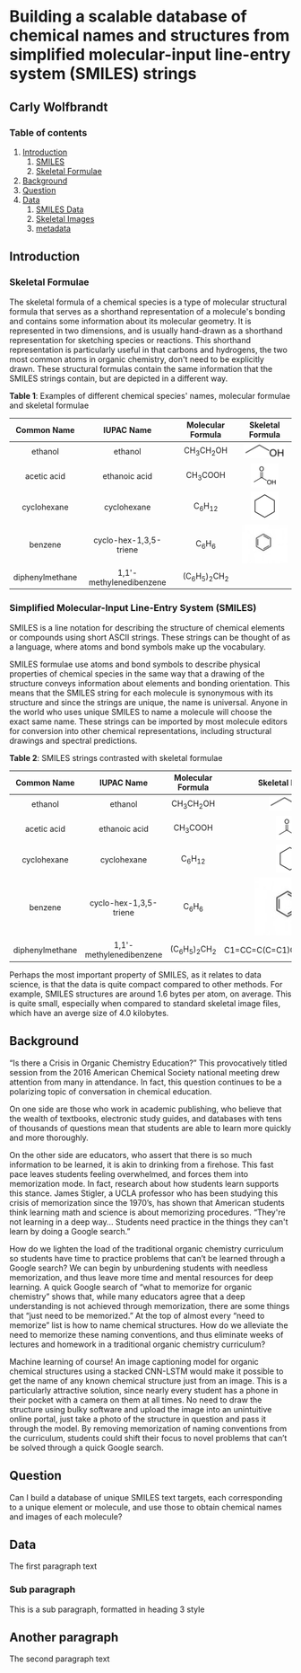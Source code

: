 # Building a scalable database of chemical names and structures from simplified molecular-input line-entry system (SMILES) strings 
## Carly Wolfbrandt

### Table of contents
1. [Introduction](#Introduction)
    1. [SMILES](#SMILES)
    2. [Skeletal Formulae](#skeletal_formulae)
2. [Background](#Background)
3. [Question](#Question)
4. [Data](#Data)
    1. [SMILES Data](#smiles_data)
    2. [Skeletal Images](#skeletal_images)
    3. [metadata](#metadata)

## Introduction <a name="Introduction"></a>

### Skeletal Formulae <a name="skeletal_formulae"></a>

The skeletal formula of a chemical species is a type of molecular structural formula that serves as a shorthand representation of a molecule's bonding and contains some information about its molecular geometry. It is represented in two dimensions, and is usually hand-drawn as a shorthand representation for sketching species or reactions. This shorthand representation is particularly useful in that carbons and hydrogens, the two most common atoms in organic chemistry, don't need to be explicitly drawn. These structural formulas contain the same information that the SMILES strings contain, but are depicted in a different way.

**Table 1**: Examples of different chemical species' names, molecular formulae and skeletal formulae

| Common Name      | IUPAC Name |Molecular Formula | Skeletal Formula | 
| :-----------: | :-----------:| :-----------: | :----------:| 
| ethanol      |  ethanol | CH<sub>3</sub>CH<sub>2</sub>OH | ![](/ethanol.png) |
| acetic acid   | ethanoic acid | CH<sub>3</sub>COOH  |![](/acetic_acid.png)| 
|cyclohexane | cyclohexane | C<sub>6</sub>H<sub>12</sub>| ![](/cyclohexane.png)  |
|benzene | cyclo-hex-1,3,5-triene | C<sub>6</sub>H<sub>6</sub> |![](/benzene.jpg)  |
| diphenylmethane | 1,1'-methylenedibenzene | (C<sub>6</sub>H<sub>5</sub>)<sub>2</sub>CH<sub>2</sub>||



### Simplified Molecular-Input Line-Entry System (SMILES) <a name="SMILES"></a>

SMILES is a line notation for describing the structure of chemical elements or compounds using short ASCII strings. These strings can be thought of as a language, where atoms and bond symbols make up the vocabulary. 

SMILES formulae use atoms and bond symbols to describe physical properties of chemical species in the same way that a drawing of the structure conveys information about elements and bonding orientation. This means that the SMILES string for each molecule is synonymous with its structure and since the strings are unique, the name is universal. Anyone in the world who uses unique SMILES to name a molecule will choose the exact same name. These strings can be imported by most molecule editors for conversion into other chemical representations, including structural drawings and spectral predictions. 


**Table 2**: SMILES strings contrasted with skeletal formulae

| Common Name      | IUPAC Name |Molecular Formula | Skeletal Formula |  SMILES String |
| :-----------: | :-----------:| :-----------: | :----------:| :----------:|
| ethanol      |  ethanol | CH<sub>3</sub>CH<sub>2</sub>OH | ![](/ethanol.png) | CCO|
| acetic acid   | ethanoic acid | CH<sub>3</sub>COOH  |![](/acetic_acid.png)| CC(=O)O |
|cyclohexane | cyclohexane | C<sub>6</sub>H<sub>12</sub>| ![](/cyclohexane.png)  | C1CCCCC1 | 
|benzene | cyclo-hex-1,3,5-triene | C<sub>6</sub>H<sub>6</sub> |![](/benzene.jpg)  | c1ccccc1  |
| diphenylmethane | 1,1'-methylenedibenzene |(C<sub>6</sub>H<sub>5</sub>)<sub>2</sub>CH<sub>2</sub>|C1=CC=C(C=C1)CC2=CC=CC=C2|

Perhaps the most important property of SMILES, as it relates to data science, is that the data is quite compact compared to other methods. For example, SMILES structures are around 1.6 bytes per atom, on average. This is quite small, especially when compared to standard skeletal image files, which have an averge size of 4.0 kilobytes.

## Background <a name="Background"></a>
“Is there a Crisis in Organic Chemistry Education?” This provocatively titled session from the 2016 American Chemical Society national meeting drew attention from many in attendance. In fact, this question continues to be a polarizing topic of conversation in chemical education. 
 
On one side are those who work in academic publishing, who believe that the wealth of textbooks, electronic study guides, and databases with tens of thousands of questions mean that students are able to learn more quickly and more thoroughly. 
 
On the other side are educators, who assert that there is so much information to be learned, it is akin to drinking from a firehose. This fast pace leaves students feeling overwhelmed, and forces them into memorization mode. In fact, research about how students learn supports this stance. James Stigler, a UCLA professor who has been studying this crisis of memorization since the 1970’s, has shown that American students think learning math and science is about memorizing procedures. “They're not learning in a deep way… Students need practice in the things they can't learn by doing a Google search.”
 
How do we lighten the load of the traditional organic chemistry curriculum so students have time to practice problems that can’t be learned through a Google search?  We can begin by unburdening students with needless memorization, and thus leave more time and mental resources for deep learning. A quick Google search of “what to memorize for organic chemistry” shows that, while many educators agree that a deep understanding is not achieved through memorization, there are some things that “just need to be memorized.” At the top of almost every “need to memorize” list is how to name chemical structures. How do we alleviate the need to memorize these naming conventions, and thus eliminate weeks of lectures and homework in a traditional organic chemistry curriculum? 
 
Machine learning of course! An image captioning model for organic chemical structures using a stacked CNN-LSTM would make it possible to get the name of any known chemical structure just from an image. This is a particularly attractive solution, since nearly every student has a phone in their pocket with a camera on them at all times. No need to draw the structure using bulky software and upload the image into an unintuitive online portal, just take a photo of the structure in question and pass it through the model. By removing memorization of naming conventions from the curriculum, students could shift their focus to novel problems that can’t be solved through a quick Google search.

## Question <a name="Question"></a>
Can I build a database of unique SMILES text targets, each corresponding to a unique element or molecule, and use those to obtain chemical names and images of each molecule?



## Data <a name="Data"></a>
The first paragraph text

### Sub paragraph <a name="subparagraph1"></a>
This is a sub paragraph, formatted in heading 3 style

## Another paragraph <a name="paragraph2"></a>
The second paragraph text
